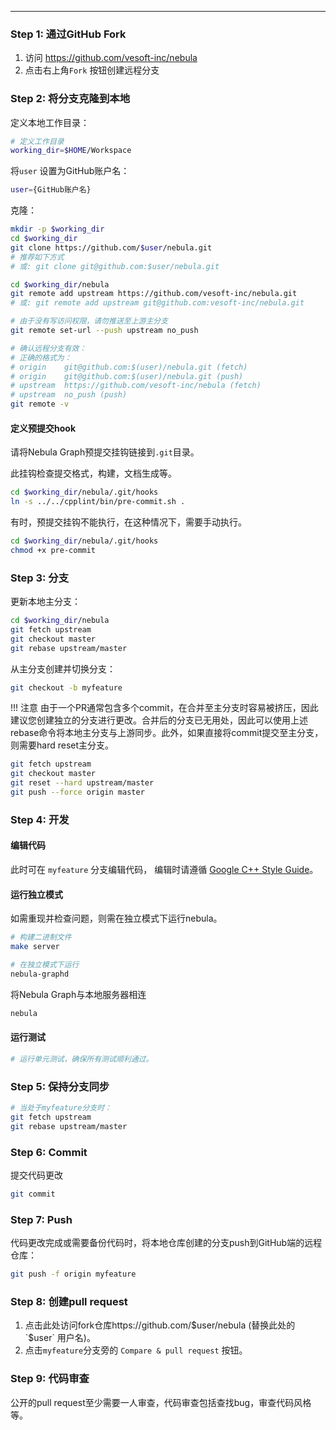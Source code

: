 
---
### Step 1: 通过GitHub Fork

1. 访问 https://github.com/vesoft-inc/nebula
2. 点击右上角`Fork` 按钮创建远程分支

### Step 2: 将分支克隆到本地

定义本地工作目录：

```sh
# 定义工作目录
working_dir=$HOME/Workspace
```

将`user` 设置为GitHub账户名：

```sh
user={GitHub账户名}
```

克隆：

```sh
mkdir -p $working_dir
cd $working_dir
git clone https://github.com/$user/nebula.git
# 推荐如下方式
# 或: git clone git@github.com:$user/nebula.git

cd $working_dir/nebula
git remote add upstream https://github.com/vesoft-inc/nebula.git
# 或: git remote add upstream git@github.com:vesoft-inc/nebula.git

# 由于没有写访问权限，请勿推送至上游主分支
git remote set-url --push upstream no_push

# 确认远程分支有效：
# 正确的格式为：
# origin    git@github.com:$(user)/nebula.git (fetch)
# origin    git@github.com:$(user)/nebula.git (push)
# upstream  https://github.com/vesoft-inc/nebula (fetch)
# upstream  no_push (push)
git remote -v
```

#### 定义预提交hook

请将Nebula Graph预提交挂钩链接到`.git`目录。

此挂钩检查提交格式，构建，文档生成等。

```sh
cd $working_dir/nebula/.git/hooks
ln -s ../../cpplint/bin/pre-commit.sh .
```

有时，预提交挂钩不能执行，在这种情况下，需要手动执行。

```sh
cd $working_dir/nebula/.git/hooks
chmod +x pre-commit
```

### Step 3: 分支

更新本地主分支：

```sh
cd $working_dir/nebula
git fetch upstream
git checkout master
git rebase upstream/master
```

从主分支创建并切换分支：

```sh
git checkout -b myfeature
```
!!! 注意
    由于一个PR通常包含多个commit，在合并至主分支时容易被挤压，因此建议您创建独立的分支进行更改。合并后的分支已无用处，因此可以使用上述rebase命令将本地主分支与上游同步。此外，如果直接将commit提交至主分支，则需要hard reset主分支。

```sh
git fetch upstream
git checkout master
git reset --hard upstream/master
git push --force origin master
```

### Step 4: 开发

#### 编辑代码

此时可在 `myfeature` 分支编辑代码， 编辑时请遵循 [Google C++ Style Guide](https://google.github.io/styleguide/cppguide.html)。

#### 运行独立模式

如需重现并检查问题，则需在独立模式下运行nebula。

```sh
# 构建二进制文件
make server

# 在独立模式下运行
nebula-graphd
```

将Nebula Graph与本地服务器相连

```sh
nebula
```

#### 运行测试

```sh
# 运行单元测试，确保所有测试顺利通过。
```

### Step 5: 保持分支同步

```sh
# 当处于myfeature分支时：
git fetch upstream
git rebase upstream/master
```

### Step 6: Commit

提交代码更改

```sh
git commit
```

### Step 7: Push

代码更改完成或需要备份代码时，将本地仓库创建的分支push到GitHub端的远程仓库：
```sh
git push -f origin myfeature
```

### Step 8: 创建pull request

1. 点击此处访问fork仓库https://github.com/$user/nebula (替换此处的 `$user` 用户名)。
2. 点击`myfeature`分支旁的 `Compare & pull request` 按钮。

### Step 9: 代码审查

公开的pull request至少需要一人审查，代码审查包括查找bug，审查代码风格等。

